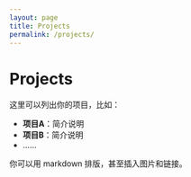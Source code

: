 ```yaml
---
layout: page
title: Projects
permalink: /projects/
---
```


# Projects

这里可以列出你的项目，比如：

- **项目A**：简介说明
- **项目B**：简介说明
- ……

你可以用 markdown 排版，甚至插入图片和链接。
